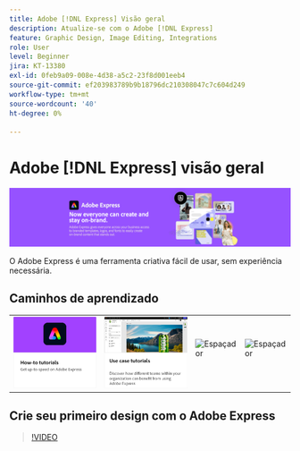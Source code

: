 ```yaml
---
title: Adobe [!DNL Express] Visão geral
description: Atualize-se com o Adobe [!DNL Express]
feature: Graphic Design, Image Editing, Integrations
role: User
level: Beginner
jira: KT-13380
exl-id: 0feb9a09-008e-4d38-a5c2-23f8d001eeb4
source-git-commit: ef203983789b9b18796dc210308047c7c604d249
workflow-type: tm+mt
source-wordcount: '40'
ht-degree: 0%

---
```


# Adobe [!DNL Express] visão geral

![Express Hero Image](../assets/Express.png)

O Adobe Express é uma ferramenta criativa fácil de usar, sem experiência necessária.

## Caminhos de aprendizado

<table style="table-layout:fixed">
<tr>
   <td>
      <a href="overview-express-how-to.md">
         <img alt="Tutorials de instruções do Adobe Express" src="assets/how-to-tutorials.png" />
      </a>
  </td>
  <td>
      <a href="overview-express-use-case-tutorials.md">
         <img alt="tutoriais sobre casos de uso do Adobe Express" src="assets/use-case-tutorials.png" />
      </a>
   </td>
   <td>
    <img alt="Espaçador" src="../assets/Whitespacer.png" />
    <div>
    <br>
  </td>
  <td>
    <img alt="Espaçador" src="../assets/Whitespacer.png" />
    <div>
    <br>
  </td>
</tr>
</table>

## Crie seu primeiro design com o Adobe Express

>[!VIDEO](https://video.tv.adobe.com/v/3420225?quality=12&learn=on&hidetitle=true)